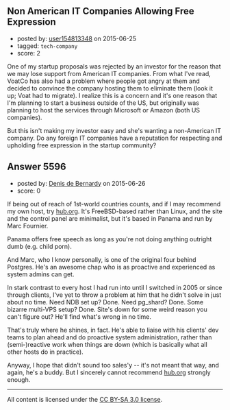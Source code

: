 ## Non American IT Companies Allowing Free Expression

- posted by: [user154813348](https://stackexchange.com/users/6527464/user154813348) on 2015-06-25
- tagged: `tech-company`
- score: 2

<p>One of my startup proposals was rejected by an investor for the reason that we may lose support from American IT companies.  From what I've read, VoatCo has also had a problem where people got angry at them and decided to convince the company hosting them to eliminate them (look it up; Voat had to migrate).  I realize this is a concern and it's one reason that I'm planning to start a business outside of the US, but originally was planning to host the services through Microsoft or Amazon (both US companies).</p>

<p>But this isn't making my investor easy and she's wanting a non-American IT company.  Do any foreign IT companies have a reputation for respecting and upholding free expression in the startup community?</p>



## Answer 5596

- posted by: [Denis de Bernardy](https://stackexchange.com/users/182468/denis-de-bernardy) on 2015-06-26
- score: 0

<p>If being out of reach of 1st-world countries counts, and if I may recommend my own host, try <a href="http://hub.org" rel="nofollow">hub.org</a>. It's FreeBSD-based rather than Linux, and the site and the control panel are minimalist, but it's based in Panama and run by Marc Fournier.</p>

<p>Panama offers free speech as long as you're not doing anything outright dumb (e.g. child porn).</p>

<p>And Marc, who I know personally, is one of the original four behind Postgres. He's an awesome chap who is as proactive and experienced as system admins can get.</p>

<p>In stark contrast to every host I had run into until I switched in 2005 or since through clients, I've yet to throw a problem at him that he didn't solve in just about no time. Need NDB set up? Done. Need pg_shard? Done. Some bizarre multi-VPS setup? Done. Site's down for some weird reason you can't figure out? He'll find what's wrong in no time.</p>

<p>That's truly where he shines, in fact. He's able to liaise with his clients' dev teams to plan ahead and do proactive system administration, rather than (semi-)reactive work when things are down (which is basically what all other hosts do in practice).</p>

<p>Anyway, I hope that didn't sound too sales'y -- it's not meant that way, and again, he's a buddy. But I sincerely cannot recommend <a href="http://hub.org" rel="nofollow">hub.org</a> strongly enough.</p>




---

All content is licensed under the [CC BY-SA 3.0 license](https://creativecommons.org/licenses/by-sa/3.0/).
